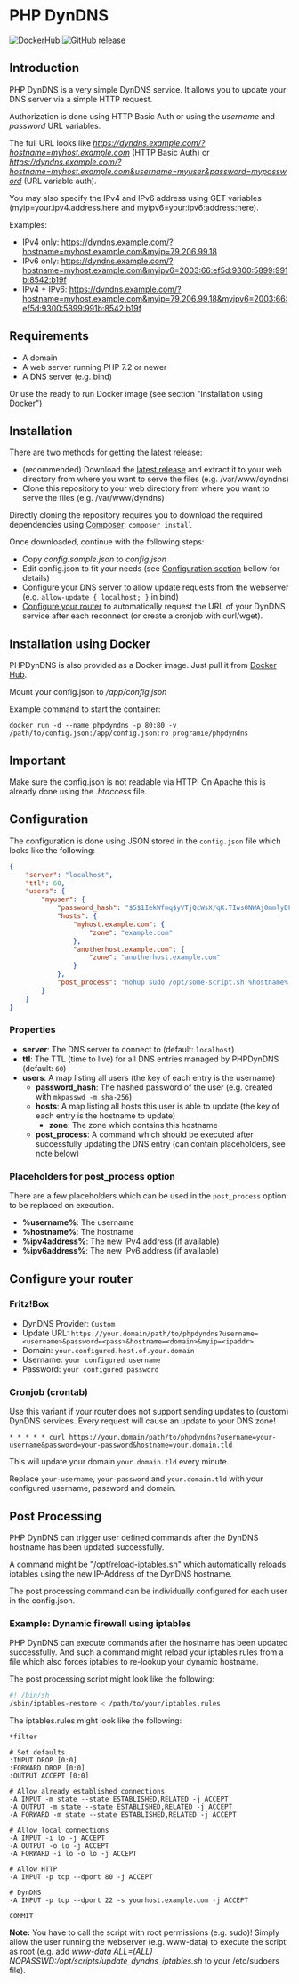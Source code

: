 # PHP DynDNS

[![DockerHub](https://img.shields.io/badge/download-DockerHub-blue?logo=docker)](https://hub.docker.com/r/programie/phpdyndns)
[![GitHub release](https://img.shields.io/github/v/release/Programie/PHPDynDNS)](https://github.com/Programie/PHPDynDNS/releases/latest)

## Introduction

PHP DynDNS is a very simple DynDNS service. It allows you to update your DNS server via a simple HTTP request.

Authorization is done using HTTP Basic Auth or using the *username* and *password* URL variables.

The full URL looks like *https://dyndns.example.com/?hostname=myhost.example.com* (HTTP Basic Auth) or *https://dyndns.example.com/?hostname=myhost.example.com&username=myuser&password=mypassword* (URL variable auth).

You may also specify the IPv4 and IPv6 address using GET variables (myip=your.ipv4.address.here and myipv6=your:ipv6:address:here).

Examples:

* IPv4 only: https://dyndns.example.com/?hostname=myhost.example.com&myip=79.206.99.18
* IPv6 only: https://dyndns.example.com/?hostname=myhost.example.com&myipv6=2003:66:ef5d:9300:5899:991b:8542:b19f
* IPv4 + IPv6: https://dyndns.example.com/?hostname=myhost.example.com&myip=79.206.99.18&myipv6=2003:66:ef5d:9300:5899:991b:8542:b19f

## Requirements

   * A domain
   * A web server running PHP 7.2 or newer
   * A DNS server (e.g. bind)

Or use the ready to run Docker image (see section "Installation using Docker")

## Installation

There are two methods for getting the latest release:

* (recommended) Download the [latest release](https://gitlab.com/Programie/PHPDynDNS/tags) and extract it to your web directory from where you want to serve the files (e.g. /var/www/dyndns)
* Clone this repository to your web directory from where you want to serve the files (e.g. /var/www/dyndns)

Directly cloning the repository requires you to download the required dependencies using [Composer](https://getcomposer.org): `composer install`

Once downloaded, continue with the following steps:

* Copy *config.sample.json* to *config.json*
* Edit config.json to fit your needs (see [Configuration section](#configuration) bellow for details)
* Configure your DNS server to allow update requests from the webserver (e.g. `allow-update { localhost; }` in bind)
* [Configure your router](#configure-your-router) to automatically request the URL of your DynDNS service after each reconnect (or create a cronjob with curl/wget).

## Installation using Docker

PHPDynDNS is also provided as a Docker image. Just pull it from [Docker Hub](https://hub.docker.com/r/programie/phpdyndns).

Mount your config.json to */app/config.json*

Example command to start the container:

```
docker run -d --name phpdyndns -p 80:80 -v /path/to/config.json:/app/config.json:ro programie/phpdyndns
```

## Important

Make sure the config.json is not readable via HTTP! On Apache this is already done using the *.htaccess* file.

## Configuration

The configuration is done using JSON stored in the `config.json` file which looks like the following:

```json
{
    "server": "localhost",
    "ttl": 60,
    "users": {
        "myuser": {
            "password_hash": "$5$1IekWfmq$yVTjQcWsX/qK.TIws0NWAj0mmlyDFsSMw6nSFYHcyH8",
            "hosts": {
                "myhost.example.com": {
                    "zone": "example.com"
                },
                "anotherhost.example.com": {
                    "zone": "anotherhost.example.com"
                }
            },
            "post_process": "nohup sudo /opt/some-script.sh %hostname% %ipv4address%"
        }
    }
}
```

### Properties

* **server**: The DNS server to connect to (default: `localhost`)
* **ttl**: The TTL (time to live) for all DNS entries managed by PHPDynDNS (default: `60`)
* **users**: A map listing all users (the key of each entry is the username)
   * **password_hash**: The hashed password of the user (e.g. created with `mkpasswd -m sha-256`)
   * **hosts**: A map listing all hosts this user is able to update (the key of each entry is the hostname to update)
      * **zone**: The zone which contains this hostname
   * **post_process**: A command which should be executed after successfully updating the DNS entry (can contain placeholders, see note below)

### Placeholders for post_process option

There are a few placeholders which can be used in the `post_process` option to be replaced on execution.

* **%username%**: The username
* **%hostname%**: The hostname
* **%ipv4address%**: The new IPv4 address (if available)
* **%ipv6address%**: The new IPv6 address (if available)

## Configure your router

### Fritz!Box

* DynDNS Provider: `Custom`
* Update URL: `https://your.domain/path/to/phpdyndns?username=<username>&password=<pass>&hostname=<domain>&myip=<ipaddr>`
* Domain: `your.configured.host.of.your.domain`
* Username: `your configured username`
* Password: `your configured password`

### Cronjob (crontab)

Use this variant if your router does not support sending updates to (custom) DynDNS services. Every request will cause an update to your DNS zone!

```
* * * * * curl https://your.domain/path/to/phpdyndns?username=your-username&password=your-password&hostname=your.domain.tld
```
This will update your domain `your.domain.tld` every minute.

Replace `your-username`, `your-password` and `your.domain.tld` with your configured username, password and domain.

## Post Processing

PHP DynDNS can trigger user defined commands after the DynDNS hostname has been updated successfully.

A command might be "/opt/reload-iptables.sh" which automatically reloads iptables using the new IP-Address of the DynDNS hostname.

The post processing command can be individually configured for each user in the config.json.

### Example: Dynamic firewall using iptables

PHP DynDNS can execute commands after the hostname has been updated successfully. And such a command might reload your iptables rules from a file which also forces iptables to re-lookup your dynamic hostname.

The post processing script might look like the following:

```sh
#! /bin/sh
/sbin/iptables-restore < /path/to/your/iptables.rules
```

The iptables.rules might look like the following:

```
*filter

# Set defaults
:INPUT DROP [0:0]
:FORWARD DROP [0:0]
:OUTPUT ACCEPT [0:0]

# Allow already established connections
-A INPUT -m state --state ESTABLISHED,RELATED -j ACCEPT
-A OUTPUT -m state --state ESTABLISHED,RELATED -j ACCEPT
-A FORWARD -m state --state ESTABLISHED,RELATED -j ACCEPT

# Allow local connections
-A INPUT -i lo -j ACCEPT
-A OUTPUT -o lo -j ACCEPT
-A FORWARD -i lo -o lo -j ACCEPT

# Allow HTTP
-A INPUT -p tcp --dport 80 -j ACCEPT

# DynDNS
-A INPUT -p tcp --dport 22 -s yourhost.example.com -j ACCEPT

COMMIT
```

**Note:** You have to call the script with root permissions (e.g. sudo)! Simply allow the user running the webserver (e.g. www-data) to execute the script as root (e.g. add *www-data ALL=(ALL) NOPASSWD:/opt/scripts/update_dyndns_iptables.sh* to your /etc/sudoers file).